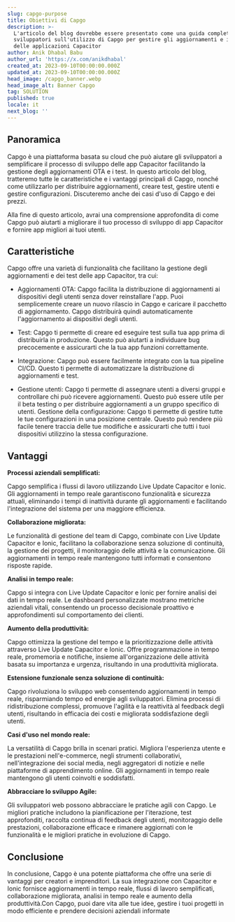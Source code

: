 ```yaml
---
slug: capgo-purpose
title: Obiettivi di Capgo
description: >-
  L'articolo del blog dovrebbe essere presentato come una guida completa per gli
  sviluppatori sull'utilizzo di Capgo per gestire gli aggiornamenti e i test
  delle applicazioni Capacitor
author: Anik Dhabal Babu
author_url: 'https://x.com/anikdhabal'
created_at: 2023-09-10T00:00:00.000Z
updated_at: 2023-09-10T00:00:00.000Z
head_image: /capgo_banner.webp
head_image_alt: Banner Capgo
tag: SOLUTION
published: true
locale: it
next_blog: ''
---
```


## Panoramica

Capgo è una piattaforma basata su cloud che può aiutare gli sviluppatori a semplificare il processo di sviluppo delle app Capacitor facilitando la gestione degli aggiornamenti OTA e i test. In questo articolo del blog, tratteremo tutte le caratteristiche e i vantaggi principali di Capgo, nonché come utilizzarlo per distribuire aggiornamenti, creare test, gestire utenti e gestire configurazioni. Discuteremo anche dei casi d'uso di Capgo e dei prezzi.

Alla fine di questo articolo, avrai una comprensione approfondita di come Capgo può aiutarti a migliorare il tuo processo di sviluppo di app Capacitor e fornire app migliori ai tuoi utenti.

## Caratteristiche

Capgo offre una varietà di funzionalità che facilitano la gestione degli aggiornamenti e dei test delle app Capacitor, tra cui:

* Aggiornamenti OTA: Capgo facilita la distribuzione di aggiornamenti ai dispositivi degli utenti senza dover reinstallare l'app. Puoi semplicemente creare un nuovo rilascio in Capgo e caricare il pacchetto di aggiornamento. Capgo distribuirà quindi automaticamente l'aggiornamento ai dispositivi degli utenti.

* Test: Capgo ti permette di creare ed eseguire test sulla tua app prima di distribuirla in produzione. Questo può aiutarti a individuare bug precocemente e assicurarti che la tua app funzioni correttamente.

* Integrazione: Capgo può essere facilmente integrato con la tua pipeline CI/CD. Questo ti permette di automatizzare la distribuzione di aggiornamenti e test.

* Gestione utenti: Capgo ti permette di assegnare utenti a diversi gruppi e controllare chi può ricevere aggiornamenti. Questo può essere utile per il beta testing o per distribuire aggiornamenti a un gruppo specifico di utenti.
Gestione della configurazione: Capgo ti permette di gestire tutte le tue configurazioni in una posizione centrale. Questo può rendere più facile tenere traccia delle tue modifiche e assicurarti che tutti i tuoi dispositivi utilizzino la stessa configurazione.

## Vantaggi

**Processi aziendali semplificati:** 

Capgo semplifica i flussi di lavoro utilizzando Live Update Capacitor e Ionic. Gli aggiornamenti in tempo reale garantiscono funzionalità e sicurezza attuali, eliminando i tempi di inattività durante gli aggiornamenti e facilitando l'integrazione del sistema per una maggiore efficienza.

**Collaborazione migliorata:** 

Le funzionalità di gestione del team di Capgo, combinate con Live Update Capacitor e Ionic, facilitano la collaborazione senza soluzione di continuità, la gestione dei progetti, il monitoraggio delle attività e la comunicazione. Gli aggiornamenti in tempo reale mantengono tutti informati e consentono risposte rapide.

**Analisi in tempo reale:** 

Capgo si integra con Live Update Capacitor e Ionic per fornire analisi dei dati in tempo reale. Le dashboard personalizzate mostrano metriche aziendali vitali, consentendo un processo decisionale proattivo e approfondimenti sul comportamento dei clienti.

**Aumento della produttività:**

Capgo ottimizza la gestione del tempo e la prioritizzazione delle attività attraverso Live Update Capacitor e Ionic. Offre programmazione in tempo reale, promemoria e notifiche, insieme all'organizzazione delle attività basata su importanza e urgenza, risultando in una produttività migliorata.

**Estensione funzionale senza soluzione di continuità:** 

Capgo rivoluziona lo sviluppo web consentendo aggiornamenti in tempo reale, risparmiando tempo ed energie agli sviluppatori. Elimina processi di ridistribuzione complessi, promuove l'agilità e la reattività al feedback degli utenti, risultando in efficacia dei costi e migliorata soddisfazione degli utenti.

**Casi d'uso nel mondo reale:**

La versatilità di Capgo brilla in scenari pratici. Migliora l'esperienza utente e le prestazioni nell'e-commerce, negli strumenti collaborativi, nell'integrazione dei social media, negli aggregatori di notizie e nelle piattaforme di apprendimento online. Gli aggiornamenti in tempo reale mantengono gli utenti coinvolti e soddisfatti.

**Abbracciare lo sviluppo Agile:** 

Gli sviluppatori web possono abbracciare le pratiche agili con Capgo. Le migliori pratiche includono la pianificazione per l'iterazione, test approfonditi, raccolta continua di feedback degli utenti, monitoraggio delle prestazioni, collaborazione efficace e rimanere aggiornati con le funzionalità e le migliori pratiche in evoluzione di Capgo.

## Conclusione

In conclusione, Capgo è una potente piattaforma che offre una serie di vantaggi per creatori e imprenditori. La sua integrazione con Capacitor e Ionic fornisce aggiornamenti in tempo reale, flussi di lavoro semplificati, collaborazione migliorata, analisi in tempo reale e aumento della produttività.Con Capgo, puoi dare vita alle tue idee, gestire i tuoi progetti in modo efficiente e prendere decisioni aziendali informate